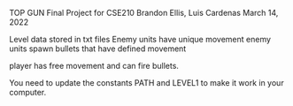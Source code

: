 TOP GUN
Final Project for CSE210
Brandon Ellis, Luis Cardenas
March 14, 2022

Level data stored in txt files
Enemy units have unique movement
enemy units spawn bullets that have defined movement

player has free movement and can fire bullets.

You need to update the constants PATH and LEVEL1 to make it work in your computer.